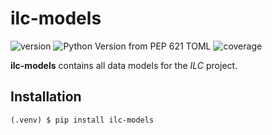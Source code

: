 # ilc-models

![version](https://img.shields.io/badge/version-0.1.6-blue)
![Python Version from PEP 621 TOML](https://img.shields.io/python/required-version-toml?tomlFilePath=https%3A%2F%2Fraw.githubusercontent.com%2Ffourtreestech%2Filc-models%2Fmain%2Fpyproject.toml)
![coverage](https://img.shields.io/badge/coverage-100%25-green)

**ilc-models** contains all data models for the *ILC* project.

## Installation

    (.venv) $ pip install ilc-models


